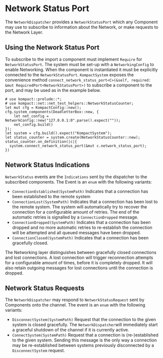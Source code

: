 # Network Status Port

The `NetworkDispatcher` provides a `NetworkStatusPort` which any Component may use to subscribe to information about the 
Network, or make requests to the Network Layer.

## Using the Network Status Port

To subscribe to the import a component must implement `Require` for `NetworkStatusPort`. The system must be set-up with 
a `NetworkingConfig` to enable Networking. When the component is instantiated it must be explicitly connected to the 
`NetworkStatusPort`. `KompactSystem` exposes the convenience method
`connect_network_status_port<C>(&self, required: &mut RequiredPort<NetworkStatusPort>)` to subscribe a component to the
port, and may be used as in the example below.

```
# use kompact::prelude::*;
# use kompact::net::net_test_helpers::NetworkStatusCounter;
let mut cfg = KompactConfig::new();
cfg.system_components(DeadletterBox::new, {
    let net_config = NetworkConfig::new("127.0.0.1:0".parse().expect(""));
    net_config.build()
});
let system = cfg.build().expect("KompactSystem");
let status_counter = system.create(NetworkStatusCounter::new);
status_counter.on_definition(|c|{
  system.connect_network_status_port(&mut c.network_status_port);
})
```

## Network Status Indications

`NetworkStatus` events are the `Indications` sent by the dispatcher to the subscribed components. 
The Event is an `enum` with the following variants:

* `ConnectionEstablished(SystemPath)` Indicates that a connection has been established to the remote system
* `ConnectionLost(SystemPath)` Indicates that a connection has been lost to the remote system. The system will 
  automatically try to recover the connection for a configurable amount of retries. The end of the automatic retries is 
  signalled by a `ConnectionDropped` message.
* `ConnectionDropped(SystemPath)` Indicates that a connection has been dropped and no more automatic retries to 
  re-establish the connection will be attempted and all queued messages have been dropped.
* `ConnectionClosed(SystemPath)` Indicates that a connection has been gracefully closed.

The Networking layer distinguishes between gracefully closed connections and lost connections. 
A lost connection will trigger reconnection attempts for a configurable amount of times, before it is completely dropped. 
It will also retain outgoing messages for lost connections until the connection is dropped. 

## Network Status Requests

The `NetworkDispatcher` may respond to `NetworkStatusRequest` sent by Components onto the channel. 
The event is an `enum` with the following variants:

* `DisconnectSystem(SystemPath)` Request that the connection to the given system is closed gracefully. The 
  `NetworkDispatcher`will immediately start a graceful shutdown of the channel if it is currently active.
* `ConnectSystem(SystemPath)` Request that a connection is (re-)established to the given system. Sending this message is
the only way a connection may be re-established between systems previously disconnected by a `DisconnectSystem` request.
